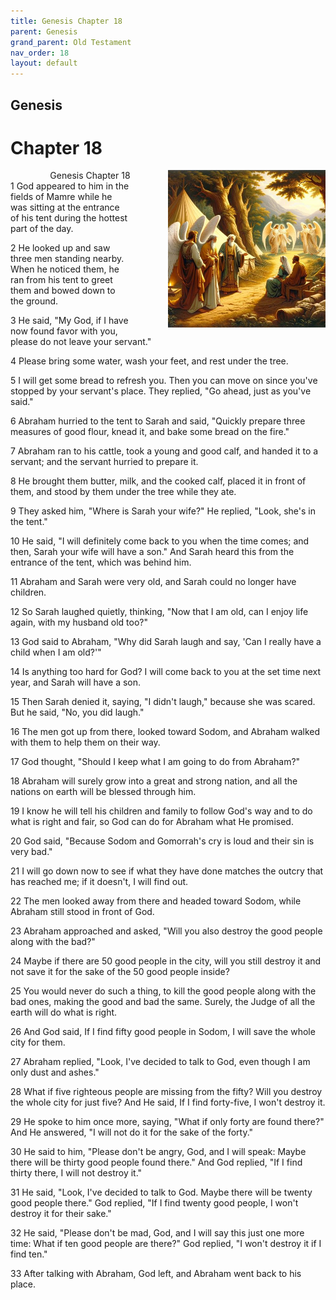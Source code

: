 ```yaml
---
title: Genesis Chapter 18
parent: Genesis
grand_parent: Old Testament
nav_order: 18
layout: default
---
```


## Genesis

# Chapter 18

<div style="clear: both; text-align: right;">
    <div style="max-width: 50%; height: auto; float: right; margin: 0 0 10px 10px; padding-left: 10%;">
        <img src="/assets/Image/Genesis/500/18.jpg" alt="Genesis Chapter 18" class="chapter-image">
    </div>
    <figcaption style="font-size: 14px; text-align: right;">Genesis Chapter 18</figcaption>
</div>
1 God appeared to him in the fields of Mamre while he was sitting at the entrance of his tent during the hottest part of the day.

2 He looked up and saw three men standing nearby. When he noticed them, he ran from his tent to greet them and bowed down to the ground.

3 He said, "My God, if I have now found favor with you, please do not leave your servant."

4 Please bring some water, wash your feet, and rest under the tree.

5 I will get some bread to refresh you. Then you can move on since you've stopped by your servant's place. They replied, "Go ahead, just as you've said."

6 Abraham hurried to the tent to Sarah and said, "Quickly prepare three measures of good flour, knead it, and bake some bread on the fire."

7 Abraham ran to his cattle, took a young and good calf, and handed it to a servant; and the servant hurried to prepare it.

8 He brought them butter, milk, and the cooked calf, placed it in front of them, and stood by them under the tree while they ate.

9 They asked him, "Where is Sarah your wife?" He replied, "Look, she's in the tent."

10 He said, "I will definitely come back to you when the time comes; and then, Sarah your wife will have a son." And Sarah heard this from the entrance of the tent, which was behind him.

11 Abraham and Sarah were very old, and Sarah could no longer have children.

12 So Sarah laughed quietly, thinking, "Now that I am old, can I enjoy life again, with my husband old too?"

13 God said to Abraham, "Why did Sarah laugh and say, 'Can I really have a child when I am old?'"

14 Is anything too hard for God? I will come back to you at the set time next year, and Sarah will have a son.

15 Then Sarah denied it, saying, "I didn't laugh," because she was scared. But he said, "No, you did laugh."

16 The men got up from there, looked toward Sodom, and Abraham walked with them to help them on their way.

17 God thought, "Should I keep what I am going to do from Abraham?"

18 Abraham will surely grow into a great and strong nation, and all the nations on earth will be blessed through him.

19 I know he will tell his children and family to follow God's way and to do what is right and fair, so God can do for Abraham what He promised.

20 God said, "Because Sodom and Gomorrah's cry is loud and their sin is very bad."

21 I will go down now to see if what they have done matches the outcry that has reached me; if it doesn't, I will find out.

22 The men looked away from there and headed toward Sodom, while Abraham still stood in front of God.

23 Abraham approached and asked, "Will you also destroy the good people along with the bad?"

24 Maybe if there are 50 good people in the city, will you still destroy it and not save it for the sake of the 50 good people inside?

25 You would never do such a thing, to kill the good people along with the bad ones, making the good and bad the same. Surely, the Judge of all the earth will do what is right.

26 And God said, If I find fifty good people in Sodom, I will save the whole city for them.

27 Abraham replied, "Look, I've decided to talk to God, even though I am only dust and ashes."

28 What if five righteous people are missing from the fifty? Will you destroy the whole city for just five? And He said, If I find forty-five, I won't destroy it.

29 He spoke to him once more, saying, "What if only forty are found there?" And He answered, "I will not do it for the sake of the forty."

30 He said to him, "Please don't be angry, God, and I will speak: Maybe there will be thirty good people found there." And God replied, "If I find thirty there, I will not destroy it."

31 He said, "Look, I've decided to talk to God. Maybe there will be twenty good people there." God replied, "If I find twenty good people, I won't destroy it for their sake."

32 He said, "Please don't be mad, God, and I will say this just one more time: What if ten good people are there?" God replied, "I won't destroy it if I find ten."

33 After talking with Abraham, God left, and Abraham went back to his place.


